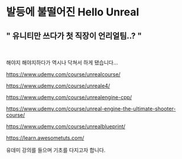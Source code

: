 # 발등에 불떨어진 Hello Unreal

## <strong> " 유니티만 쓰다가 첫 직장이 언리얼팀..? " </strong>

<br>

해야지 해야지하다가 역시나 닥쳐서 하게 됐습니다...

https://www.udemy.com/course/unrealcourse/

https://www.udemy.com/course/unreale4/

https://www.udemy.com/course/unrealengine-cpp/

https://www.udemy.com/course/unreal-engine-the-ultimate-shooter-course/

https://www.udemy.com/course/unrealblueprint/

https://learn.awesometuts.com/

유데미 강의를 들으며 기초를 다지고자 합니다.
